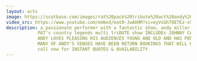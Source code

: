 ```yaml
---
layout: acts
image: https://scotbase.com/images/rat%20pack%20tribute%20act%20andy%20miller.jpg?crc=4074420517
video_src: https://www.youtube.com/embed/eat0-JwAOHM?si=eyVsGh7OETEz-xSS
description: a passionate performer with a fantastic show, andy miller's rat pack tribute is an impressive take on the guys from the sands. ANDY MILLER IS ONE OF SCOTLAND'S TOP ACTS. WITH A WEALTH OF EXPERIENCE HE OFFERS A FABULOUS PRODUCTION WITH PROFESSIONAL SOUND & LIGHT. his PERFORMANCE IS UNIQUE AND HIS UNMATCHED CHEMISTRY WITH HIS AUDIENCE MAKES ANDY STAND OUT.  <p>
            PAT's country legends multi triBUTE show INCLUDEs JOHNNY CASH, WILLIE NELSON, ALAN JACKSON AND A HOST OF OTHERS. FROM HIS FIRST SONG PAT COMMANDS THE STAGE, A POWERFUL VOICE AND RAW EMOTION ENSURES EACH SONG CAPTURES YOUR ATTENTION AND LEAVES YOU EAGER FOR THE NEXT. <hr>
            ANDY LOVES PLEASING HIS AUDIENCES YOUNG AND OLD AND HAS PERFORMED in MANY OF THE UK'S TOP VENUES AND IS VERY MUCH IN HIGH DEMAND. HE WILL MAKE YOU SMILE, LAUGH, SING & DANCE ALONG TO THE FINEST SONGS EVERY WRITTEN.  <hr>
            MANY OF ANDY'S VENUES HAVE BEEN RETURN BOOKINGS THAT WILL KEEP HIM BUSY  THROUGH OUT THE YEARS TO COME, AND WITH HIS PERFORMANCES WILL SEE HIM  ESTABLISHED AS ONE OF SCOTLAND'S PREMIER RAT PACK PERFORMERS OF ALL TIME. <hr>
            call now for INSTANT QUOTES & AVAILABILITY
---
```


